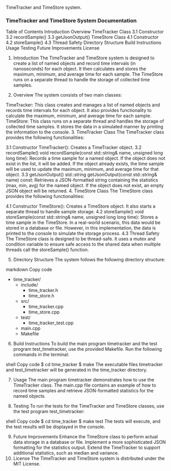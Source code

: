 TimeTracker and TimeStore system.

### TimeTracker and TimeStore System Documentation

Table of Contents
Introduction
Overview
TimeTracker Class
3.1 Constructor
3.2 recordSample()
3.3 getJsonOutput()
TimeStore Class
4.1 Constructor
4.2 storeSample()
4.3 Thread Safety
Directory Structure
Build Instructions
Usage
Testing
Future Improvements
License
1. Introduction <a name="introduction"></a>
The TimeTracker and TimeStore system is designed to create a list of named objects and record time intervals (in nanoseconds) for each object. It then calculates and stores the maximum, minimum, and average time for each sample. The TimeStore runs on a separate thread to handle the storage of collected time samples.

2. Overview <a name="overview"></a>
The system consists of two main classes:

TimeTracker: This class creates and manages a list of named objects and records time intervals for each object. It also provides functionality to calculate the maximum, minimum, and average time for each sample.
TimeStore: This class runs on a separate thread and handles the storage of collected time samples. It stores the data in a simulated manner by printing the information to the console.
3. TimeTracker Class <a name="timetracker-class"></a>
The TimeTracker class provides the following functionalities:

3.1 Constructor <a name="constructor"></a>
TimeTracker(): Creates a TimeTracker object.
3.2 recordSample() <a name="recordsample"></a>
void recordSample(const std::string& name, unsigned long long time): Records a time sample for a named object. If the object does not exist in the list, it will be added. If the object already exists, the time sample will be used to update the maximum, minimum, and average time for that object.
3.3 getJsonOutput() <a name="getjsonoutput"></a>
std::string getJsonOutput(const std::string& name) const: Retrieves a JSON-formatted string containing the statistics (max, min, avg) for the named object. If the object does not exist, an empty JSON object will be returned.
4. TimeStore Class <a name="timestore-class"></a>
The TimeStore class provides the following functionalities:

4.1 Constructor <a name="constructor-1"></a>
TimeStore(): Creates a TimeStore object. It also starts a separate thread to handle sample storage.
4.2 storeSample() <a name="storesample"></a>
void storeSample(const std::string& name, unsigned long long time): Stores a time sample in the TimeStore. In a real-world scenario, this data would be stored in a database or file. However, in this implementation, the data is printed to the console to simulate the storage process.
4.3 Thread Safety <a name="thread-safety"></a>
The TimeStore class is designed to be thread-safe. It uses a mutex and condition variable to ensure safe access to the shared data when multiple threads call the storeSample() function.

5. Directory Structure <a name="directory-structure"></a>
The system follows the following directory structure:

markdown
Copy code
- time_tracker/
    - include/
        - time_tracker.h
        - time_store.h
    - src/
        - time_tracker.cpp
        - time_store.cpp
    - test/
        - time_tracker_test.cpp
    - main.cpp
    - Makefile
6. Build Instructions <a name="build-instructions"></a>
To build the main program timetracker and the test program test_timetracker, use the provided Makefile. Run the following commands in the terminal:

shell
Copy code
$ cd time_tracker
$ make
The executable files timetracker and test_timetracker will be generated in the time_tracker directory.

7. Usage <a name="usage"></a>
The main program timetracker demonstrates how to use the TimeTracker class. The main.cpp file contains an example of how to record time samples and retrieve JSON-formatted statistics for the named objects.

8. Testing <a name="testing"></a>
To run the tests for the TimeTracker and TimeStore classes, use the test program test_timetracker:

shell
Copy code
$ cd time_tracker
$ make test
The tests will execute, and the test results will be displayed in the console.

9. Future Improvements <a name="future-improvements"></a>
Enhance the TimeStore class to perform actual data storage in a database or file.
Implement a more sophisticated JSON formatting for the statistics output.
Extend the TimeTracker to support additional statistics, such as median and variance.
10. License <a name="license"></a>
The TimeTracker and TimeStore system is distributed under the MIT License.
